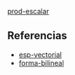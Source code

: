 [prod-escalar](pdf/prod-escalar.pdf)

## Referencias
- [esp-vectorial](./esp-vectorial.md)
- [forma-bilineal](./forma-bilineal.md)
